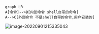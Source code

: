 ```mermaid
graph LR
A[命令]-->B[内部命令 shell自带的命令]
A-->C[外部命令 不是shell自带的命令,用户安装的]
```

![image-20220901215335043](https://cdn.jsdelivr.net/gh/Creek1024/Typora_img/img/image-20220901215335043.png)

